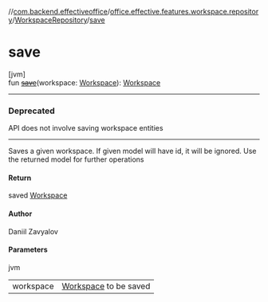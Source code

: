 //[com.backend.effectiveoffice](../../../index.md)/[office.effective.features.workspace.repository](../index.md)/[WorkspaceRepository](index.md)/[save](save.md)

# save

[jvm]\
fun [~~save~~](save.md)(workspace: [Workspace](../../office.effective.model/-workspace/index.md)): [Workspace](../../office.effective.model/-workspace/index.md)

---

### Deprecated

API does not involve saving workspace entities

---

Saves a given workspace. If given model will have id, it will be ignored. Use the returned model for further operations

#### Return

saved [Workspace](../../office.effective.model/-workspace/index.md)

#### Author

Daniil Zavyalov

#### Parameters

jvm

| | |
|---|---|
| workspace | [Workspace](../../office.effective.model/-workspace/index.md) to be saved |
